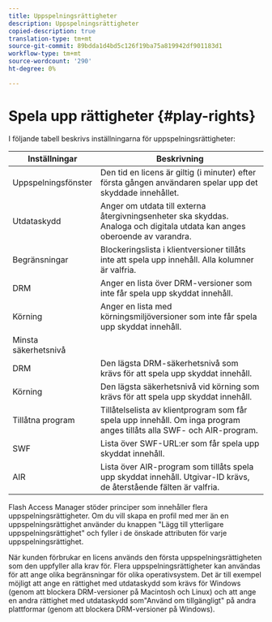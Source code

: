 ```yaml
---
title: Uppspelningsrättigheter
description: Uppspelningsrättigheter
copied-description: true
translation-type: tm+mt
source-git-commit: 89bdda1d4bd5c126f19ba75a819942df901183d1
workflow-type: tm+mt
source-wordcount: '290'
ht-degree: 0%

---
```



# Spela upp rättigheter {#play-rights}

I följande tabell beskrivs inställningarna för uppspelningsrättigheter:

| Inställningar | Beskrivning |
|--- |--- |
| Uppspelningsfönster | Den tid en licens är giltig (i minuter) efter första gången användaren spelar upp det skyddade innehållet. |
| Utdataskydd | Anger om utdata till externa återgivningsenheter ska skyddas. Analoga och digitala utdata kan anges oberoende av varandra. |
| Begränsningar | Blockeringslista i klientversioner tillåts inte att spela upp innehåll. Alla kolumner är valfria. |
| DRM | Anger en lista över DRM-versioner som inte får spela upp skyddat innehåll. |
| Körning | Anger en lista med körningsmiljöversioner som inte får spela upp skyddat innehåll. |
| Minsta säkerhetsnivå |  |
| DRM | Den lägsta DRM-säkerhetsnivå som krävs för att spela upp skyddat innehåll. |
| Körning | Den lägsta säkerhetsnivå vid körning som krävs för att spela upp skyddat innehåll. |
| Tillåtna program | Tillåtelselista av klientprogram som får spela upp innehåll. Om inga program anges tillåts alla SWF- och AIR-program. |
| SWF | Lista över SWF-URL:er som får spela upp skyddat innehåll. |
| AIR | Lista över AIR-program som tillåts spela upp skyddat innehåll. Utgivar-ID krävs, de återstående fälten är valfria. |

Flash Access Manager stöder principer som innehåller flera uppspelningsrättigheter. Om du vill skapa en profil med mer än en uppspelningsrättighet använder du knappen &quot;Lägg till ytterligare uppspelningsrättighet&quot; och fyller i de önskade attributen för varje uppspelningsrättighet.

När kunden förbrukar en licens används den första uppspelningsrättigheten som den uppfyller alla krav för. Flera uppspelningsrättigheter kan användas för att ange olika begränsningar för olika operativsystem. Det är till exempel möjligt att ange en rättighet med utdataskydd som krävs för Windows (genom att blockera DRM-versioner på Macintosh och Linux) och att ange en andra rättighet med utdataskydd som&quot;Använd om tillgängligt&quot; på andra plattformar (genom att blockera DRM-versioner på Windows).
